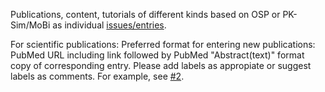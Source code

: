 Publications, content, tutorials of different kinds based on OSP or PK-Sim/MoBi as individual [issues/entries](https://github.com/Open-Systems-Pharmacology/OSP-based-publications/issues).

For scientific publications: Preferred format for entering new publications: PubMed URL including link followed by PubMed "Abstract(text)" format copy of corresponding entry. Please add labels as appropiate or suggest labels as comments. For example, see [#2](https://github.com/Open-Systems-Pharmacology/OSP-based-publications/issues/2). 

